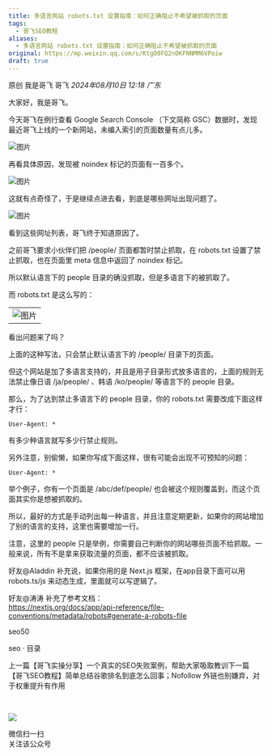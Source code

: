 ```yaml
---
title: 多语言网站 robots.txt 设置指南：如何正确阻止不希望被抓取的页面
tags:
  - 哥飞SEO教程
aliases:
  - 多语言网站 robots.txt 设置指南：如何正确阻止不希望被抓取的页面
original: https://mp.weixin.qq.com/s/KtgO0FQ2nOKFNNMM6VPoiw
draft: true
---
```

原创 我是哥飞 哥飞 _2024年08月10日 12:18_ _广东_

大家好，我是哥飞。

今天哥飞在例行查看 Google Search Console （下文简称 GSC）数据时，发现最近哥飞上线的一个新网站，未编入索引的页面数量有点儿多。

![图片](https://mmbiz.qpic.cn/sz_mmbiz_png/LBrX00GQeicvgMlVVAjkdyKZEqaM1J5Bk1Tr2ZKIkCRP2x3MdYFwuce9hqxBNxVPI7icHnMD2wOOL7m6xoicGd9lg/640?wx_fmt=png&from=appmsg&tp=webp&wxfrom=5&wx_lazy=1&wx_co=1)

再看具体原因，发现被 noindex 标记的页面有一百多个。

![图片](https://mmbiz.qpic.cn/sz_mmbiz_png/LBrX00GQeicvgMlVVAjkdyKZEqaM1J5BkwGm0KQe77aWeYPicIEXqDdPlkbCRLjLajVcaz3MGibI6JekiaZQ1qR1ww/640?wx_fmt=png&from=appmsg&tp=webp&wxfrom=5&wx_lazy=1&wx_co=1)

这就有点奇怪了，于是继续点进去看，到底是哪些网址出现问题了。  

![图片](https://mmbiz.qpic.cn/sz_mmbiz_png/LBrX00GQeicvgMlVVAjkdyKZEqaM1J5BkHI8srS65clqRE0VneMcpE4HbfujoelOMTVd4pRmZYlkDhIha6EsaRw/640?wx_fmt=png&from=appmsg&tp=webp&wxfrom=5&wx_lazy=1&wx_co=1)

看到这些网址列表，哥飞终于知道原因了。  

之前哥飞要求小伙伴们把 /people/ 页面都暂时禁止抓取，在 robots.txt 设置了禁止抓取，也在页面里 meta 信息中返回了 noindex 标记。

所以默认语言下的 people 目录的确没抓取，但是多语言下的被抓取了。  

而 robots.txt 是这么写的：  

|   |
|---|
|![图片](https://mmbiz.qpic.cn/sz_mmbiz_png/LBrX00GQeicvgMlVVAjkdyKZEqaM1J5BkcjAREOTFXzEw0Jf35licianXHbbOfpd0VtANRRrNgrFUam0AfhWS4djA/640?wx_fmt=png&from=appmsg&tp=webp&wxfrom=5&wx_lazy=1&wx_co=1)|

看出问题来了吗？

上面的这种写法，只会禁止默认语言下的 /people/ 目录下的页面。

但这个网站是加了多语言支持的，并且是用子目录形式放多语言的，上面的规则无法禁止像日语 /ja/people/ 、韩语 /ko/people/ 等语言下的 people 目录。  

那么，为了达到禁止多语言下的 people 目录，你的 robots.txt 需要改成下面这样才行：

```
User-Agent: *
```

  
有多少种语言就写多少行禁止规则。

另外注意，别偷懒，如果你写成下面这样，很有可能会出现不可预知的问题：  

```
User-Agent: *
```

  
举个例子，你有一个页面是 /abc/def/people/ 也会被这个规则覆盖到，而这个页面其实你是想被抓取的。

所以，最好的方式是手动列出每一种语言，并且注意定期更新，如果你的网站增加了别的语言的支持，这里也需要增加一行。

注意，这里的 people 只是举例，你需要自己判断你的网站哪些页面不给抓取。一般来说，所有不是拿来获取流量的页面，都不应该被抓取。

好友@Aladdin 补充说，如果你用的是 Next.js 框架，在app目录下面可以用 robots.ts/js 来动态生成，里面就可以写逻辑了。

好友@涛涛 补充了参考文档：  
https://nextjs.org/docs/app/api-reference/file-conventions/metadata/robots#generate-a-robots-file

  

seo50

seo · 目录

上一篇【哥飞实操分享】一个真实的SEO失败案例，帮助大家吸取教训下一篇【哥飞SEO教程】简单总结谷歌排名到底怎么回事；Nofollow 外链也别嫌弃，对于权重提升有作用

​

![](https://mp.weixin.qq.com/mp/qrcode?scene=10000004&size=102&__biz=MjM5OTIzMzYyMA==&mid=2650083470&idx=1&sn=abf7bbcea689ce8203802d309ad94433&send_time=)

微信扫一扫  
关注该公众号